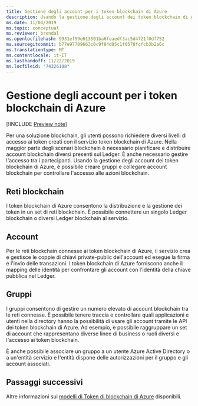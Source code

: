 ```yaml
---
title: Gestione degli account per i token blockchain di Azure
description: Usando la gestione degli account dei token blockchain di Azure, è possibile creare gruppi e collegare account blockchain per controllare l'accesso alle azioni blockchain.
ms.date: 11/04/2019
ms.topic: conceptual
ms.reviewer: brendal
ms.openlocfilehash: 9931ef59e613501ba6feaedf3ac5d4721f0df752
ms.sourcegitcommit: b77e97709663c0c9f84d95c1f0578fcfcb3b2a6c
ms.translationtype: MT
ms.contentlocale: it-IT
ms.lasthandoff: 11/22/2019
ms.locfileid: "74326108"
---
```

# <a name="azure-blockchain-tokens-account-management"></a>Gestione degli account per i token blockchain di Azure

[!INCLUDE [Preview note](./includes/preview.md)]

Per una soluzione blockchain, gli utenti possono richiedere diversi livelli di accesso ai token creati con il servizio token blockchain di Azure. Nella maggior parte degli scenari blockchain è necessario pianificare e distribuire account blockchain diversi presenti sul Ledger. È anche necessario gestire l'accesso tra i partecipanti. Usando la gestione degli account dei token blockchain di Azure, è possibile creare gruppi e collegare account blockchain per controllare l'accesso alle azioni blockchain.

## <a name="blockchain-networks"></a>Reti blockchain

I token blockchain di Azure consentono la distribuzione e la gestione dei token in un set di reti blockchain. È possibile connettere un singolo Ledger blockchain o diversi Ledger blockchain al servizio.

## <a name="accounts"></a>Account

Per le reti blockchain connesse ai token blockchain di Azure, il servizio crea e gestisce le coppie di chiavi private-public dell'account ed esegue la firma e l'invio delle transazioni. I token blockchain di Azure forniscono anche il mapping delle identità per confrontare gli account con l'identità della chiave pubblica nel Ledger.

## <a name="groups"></a>Gruppi

I gruppi consentono di gestire un numero elevato di account blockchain tra le reti connesse. È possibile tenere traccia e controllare quali applicazioni e utenti nella directory hanno la possibilità di usare gli account tramite le API dei token blockchain di Azure. Ad esempio, è possibile raggruppare un set di account che rappresentano diverse linee di business o ruoli diversi e l'accesso ai token blockchain.

È anche possibile associare un gruppo a un utente Azure Active Directory o a un'entità servizio e l'entità dispone delle autorizzazioni per il gruppo e gli account associati.  

## <a name="next-steps"></a>Passaggi successivi

Altre informazioni sui [modelli di Token di blockchain di Azure](templates.md) disponibili.
